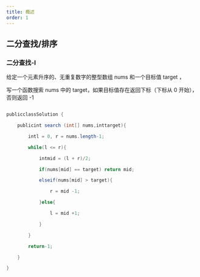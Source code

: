 ```yaml
---
title: 概述
order: 1
---
```

## 二分查找/排序

### 二分查找-I

给定一个元素升序的、无重复数字的整型数组 nums 和一个目标值 target ，

写一个函数搜索 nums 中的 target，如果目标值存在返回下标（下标从 0 开始），否则返回 -1

```java

publicclassSolution {

    publicint search (int[] nums,inttarget){

        intl = 0, r = nums.length-1;

        while(l <= r){

            intmid = (l + r)/2;

            if(nums[mid] == target) return mid;

            elseif(nums[mid] > target){

                r = mid -1;

            }else{

                l = mid +1;

            }  

        }

        return-1;

    }

}

```
